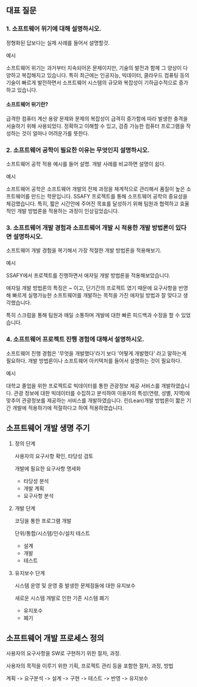 ## 대표 질문
### 1. 소프트웨어 위기에 대해 설명하시오.
정형화된 답보다는 실제 사례를 들어서 설명할것.

예시

소프트웨어 위기는 과거부터 지속되어온 문제이지만, 기술의 발전과 함께 그 양상이 다양하고 복잡해지고 있습니다. 특히 최근에는 인공지능, 빅데이터, 클라우드 컴퓨팅 등의 기술이 빠르게 발전하면서 소프트웨어 시스템의 규모와 복잡성이 기하급수적으로 증가하고 있습니다.

#### 소프트웨어 위기란?
급격한 컴퓨터 계산 용량 문제와 문제의 복잡성이 급격히 증가함에 따라 발생한 충격을 서술하기 위해 사용되었다. 정확하고 이해할 수 있고, 검증 가능한 컴퓨터 프로그램을 작성하는 것이 얼마나 어려운가를 뜻한다.

### 2. 소프트웨어 공학이 필요한 이유는 무엇인지 설명하시오.
소프트웨어 공학 적용 예시를 들어 설명. 개발 사례를 비교하면 설명이 쉽다.

예시

소프트웨어 공학은 소프트웨어 개발의 전체 과정을 체계적으로 관리해서 품질이 높은 소프트웨어를 만드는 학문입니다. SSAFY 프로젝트를 통해 소프트웨어 공학의 중요성을 체감했습니다. 특히, 짧은 시간안에 주어진 목표를 달성하기 위해 팀원과 협력하고 효율적인 개발 방법론을 적용하는 과정이 인상깊었습니다.

### 3. 소프트웨어 개발 경험과 소프트웨어 개발 시 적용한 개발 방법론이 있다면 설명하시오.
소프트웨어 개발 경험을 복기해서 가장 적절한 개발 방법론을 적용해보기.

예시

SSAFY에서 프로젝트를 진행하면서 애자일 개발 방법론을 적용해보았습니다.

애자일 개발 방법론의 특징은 ~ 이고, 단기간의 프로젝트 였기 때문에 요구사항을 반영해 빠르게 실행가능한 소프트웨어를 개발하는 목적을 가진 애자일 방법과 잘 맞다고 생각했습니다.

특히 스크럼을 통해 팀원과 매일 소통하며 개발에 대한 빠른 피드백과 수정을 할 수 있었습니다.


### 4. 소프트웨어 프로젝트 진행 경험에 대해서 설명하시오.
소프트웨어 진행 경험은 '무엇을 개발했다'라기 보다 '어떻게 개발했다' 라고 말하는게 필요하다. 개발 방법론이나 소프트웨어 아키텍처를 들어서 설명하는 것이 필요하다.

예시

대학교 졸업을 위한 프로젝트로 빅데이터를 통한 관광정보 제공 서비스를 개발하였습니다.
관광 정보에 대한 빅데이터를 수집하고 분석하여 이용자의 특성(연령, 성별, 지역)에 맞추어 관광정보를 제공하는 서비스를
개발하였습니다.
린(Lean)개발 방법론이 짧은 기간 개발에 적용하기에 적절하다고 하여 적용하였습니다.

## 소프트웨어 개발 생명 주기

1. 정의 단계
    
    사용자의 요구사항 확인, 타당성 검토
    
    개발에 필요한 요구사항 명세화
    
    - 타당성 분석
    - 개발 계획
    - 요구사항 분석
2. 개발 단계
    
    코딩을 통한 프로그램 개발
    
    단위/통합/시스템/인수/설치 테스트
    
    - 설계
    - 개발
    - 테스트
3. 유지보수 단계
    
    시스템 운영 및 운영 중 발생한 문제점들에 대한 유지보수
    
    새로운 시스템 개발로 인한 기존 시스템 폐기
    
    - 유지포수
    - 폐기
  
## 소프트웨어 개발 프로세스 정의
사용자의 요구사항을 SW로 구현하기 위한 절차, 과정.

사용자의 목적을 이루기 위한 기획, 프로젝트 관리 등을 포함한 절차, 과정, 방법

계획 -> 요구분석 -> 설계 -> 구현 -> 테스트 -> 반영 -> 유지보수

